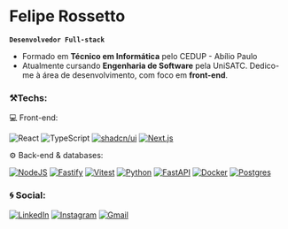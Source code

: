 # Felipe Rossetto

**`Desenvolvedor Full-stack`**

- Formado em **Técnico em Informática** pelo
CEDUP - Abílio Paulo
- Atualmente cursando **Engenharia de Software** pela UniSATC. Dedico-me à área de desenvolvimento, com foco em **front-end**.

### ⚒️Techs:

💻  Front-end:

![React](https://img.shields.io/badge/react-%2320232a.svg?style=Plastic&logo=react&logoColor=%2361DAFB)
![TypeScript](https://img.shields.io/badge/typescript-%23007ACC.svg?style=Plastic&logo=typescript&logoColor=white)
[![shadcn/ui](https://img.shields.io/badge/shadcn%2Fui-000?logo=shadcnui&logoColor=fff)](#)
[![Next.js](https://img.shields.io/badge/Next.js-black?logo=next.js&logoColor=white)](#)


⚙️  Back-end & databases:

[![NodeJS](https://img.shields.io/badge/Node.js-6DA55F?logo=node.js&logoColor=white)](#)
[![Fastify](https://img.shields.io/badge/-Fastify-000000?style=flat&logo=fastify&logoColor=white)](#)
[![Vitest](https://img.shields.io/badge/Vitest-6E9F18?logo=vitest&logoColor=fff)](#)
[![Python](https://img.shields.io/badge/Python-3776AB?logo=python&logoColor=fff)](#)
[![FastAPI](https://img.shields.io/badge/FastAPI-009485.svg?logo=fastapi&logoColor=white)](#)
[![Docker](https://img.shields.io/badge/Docker-2496ED?logo=docker&logoColor=fff)](#)
[![Postgres](https://img.shields.io/badge/Postgres-%23316192.svg?logo=postgresql&logoColor=white)](#)


### 🌀 Social:

[![LinkedIn](https://img.shields.io/badge/linkedin-%230077B5.svg?style=Plastic&logo=linkedin&logoColor=white)](https://www.linkedin.com/in/felipp2t)
[![Instagram](https://img.shields.io/badge/Instagram-%23E4405F.svg?style=Plastic&logo=Instagram&logoColor=white)](https://www.instagram.com/felipp2t)
[![Gmail](https://img.shields.io/badge/Gmail-D14836?style=Plastic&logo=gmail&logoColor=white)](mailto:felipp.2t@gmail.com)


